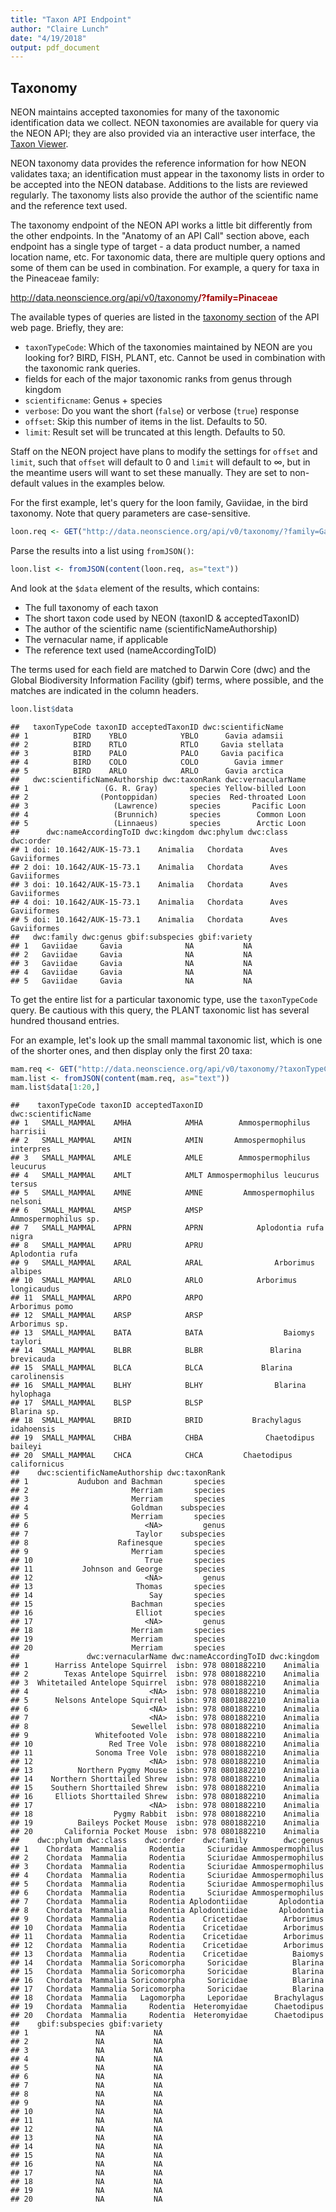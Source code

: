 ```yaml
---
title: "Taxon API Endpoint"
author: "Claire Lunch"
date: "4/19/2018"
output: pdf_document
---
```



## Taxonomy

NEON maintains accepted taxonomies for many of the taxonomic identification 
data we collect. NEON taxonomies are available for query via the NEON API; they 
are also provided via an interactive user interface, the 
<a href="http://data.neonscience.org/static/taxon.html" target="_blank">Taxon Viewer</a>.

NEON taxonomy data provides the reference information for how NEON 
validates taxa; an identification must appear in the taxonomy lists 
in order to be accepted into the NEON database. Additions to the lists 
are reviewed regularly. The taxonomy lists also provide the author 
of the scientific name and the reference text used.

The taxonomy endpoint of the NEON API works a little bit differently from the 
other endpoints. In the "Anatomy of an API Call" section above, each 
endpoint has a single type of target - a data product number, a named 
location name, etc. For taxonomic data, there are multiple query 
options and some of them can be used in combination.
For example, a query for taxa in the Pineaceae family:

<span style="color:#A2A4A3">http://data.neonscience.org/api/v0/taxonomy</span><span style="color:#A00606;font-weight:bold">/?family=Pinaceae</span>

The available types of queries are listed in the 
<a href="http://data.neonscience.org/data-api#!/taxonomy/Get_taxonomy" target="_blank">taxonomy section</a> 
of the API web page. Briefly, they are:

* `taxonTypeCode`: Which of the taxonomies maintained by NEON are you 
looking for? BIRD, FISH, PLANT, etc. Cannot be used in combination 
with the taxonomic rank queries.
* fields for each of the major taxonomic ranks from genus through kingdom
* `scientificname`: Genus + species
* `verbose`: Do you want the short (`false`) or verbose (`true`) response
* `offset`: Skip this number of items in the list. Defaults to 50.
* `limit`: Result set will be truncated at this length. Defaults to 50.

Staff on the NEON project have plans to modify the settings for `offset` and `limit`, such that 
`offset` will default to 0 and `limit` will default to ∞, but in 
the meantime users will want to set these manually. They are set to 
non-default values in the examples below.

For the first example, let's query for the loon family, Gaviidae, in the bird 
taxonomy. Note that query parameters are case-sensitive.

```r
loon.req <- GET("http://data.neonscience.org/api/v0/taxonomy/?family=Gaviidae&offset=0&limit=500")
```

Parse the results into a list using `fromJSON()`:


```r
loon.list <- fromJSON(content(loon.req, as="text"))
```

And look at the `$data` element of the results, which contains:

* The full taxonomy of each taxon
* The short taxon code used by NEON (taxonID & acceptedTaxonID)
* The author of the scientific name (scientificNameAuthorship)
* The vernacular name, if applicable
* The reference text used (nameAccordingToID)

The terms used for each field are matched to Darwin Core (dwc) and 
the Global Biodiversity Information Facility (gbif) terms, where 
possible, and the matches are indicated in the column headers.


```r
loon.list$data
```

```
##   taxonTypeCode taxonID acceptedTaxonID dwc:scientificName
## 1          BIRD    YBLO            YBLO      Gavia adamsii
## 2          BIRD    RTLO            RTLO     Gavia stellata
## 3          BIRD    PALO            PALO     Gavia pacifica
## 4          BIRD    COLO            COLO        Gavia immer
## 5          BIRD    ARLO            ARLO      Gavia arctica
##   dwc:scientificNameAuthorship dwc:taxonRank dwc:vernacularName
## 1                 (G. R. Gray)       species Yellow-billed Loon
## 2                (Pontoppidan)       species  Red-throated Loon
## 3                   (Lawrence)       species       Pacific Loon
## 4                   (Brunnich)       species        Common Loon
## 5                   (Linnaeus)       species        Arctic Loon
##      dwc:nameAccordingToID dwc:kingdom dwc:phylum dwc:class   dwc:order
## 1 doi: 10.1642/AUK-15-73.1    Animalia   Chordata      Aves Gaviiformes
## 2 doi: 10.1642/AUK-15-73.1    Animalia   Chordata      Aves Gaviiformes
## 3 doi: 10.1642/AUK-15-73.1    Animalia   Chordata      Aves Gaviiformes
## 4 doi: 10.1642/AUK-15-73.1    Animalia   Chordata      Aves Gaviiformes
## 5 doi: 10.1642/AUK-15-73.1    Animalia   Chordata      Aves Gaviiformes
##   dwc:family dwc:genus gbif:subspecies gbif:variety
## 1   Gaviidae     Gavia              NA           NA
## 2   Gaviidae     Gavia              NA           NA
## 3   Gaviidae     Gavia              NA           NA
## 4   Gaviidae     Gavia              NA           NA
## 5   Gaviidae     Gavia              NA           NA
```

To get the entire list for a particular taxonomic type, use the 
`taxonTypeCode` query. Be cautious with this query, the PLANT taxonomic 
list has several hundred thousand entries.

For an example, let's look up the small mammal taxonomic list, which 
is one of the shorter ones, and then display only the first 20 taxa:


```r
mam.req <- GET("http://data.neonscience.org/api/v0/taxonomy/?taxonTypeCode=SMALL_MAMMAL&offset=0&limit=500")
mam.list <- fromJSON(content(mam.req, as="text"))
mam.list$data[1:20,]
```

```
##    taxonTypeCode taxonID acceptedTaxonID               dwc:scientificName
## 1   SMALL_MAMMAL    AMHA            AMHA        Ammospermophilus harrisii
## 2   SMALL_MAMMAL    AMIN            AMIN       Ammospermophilus interpres
## 3   SMALL_MAMMAL    AMLE            AMLE        Ammospermophilus leucurus
## 4   SMALL_MAMMAL    AMLT            AMLT Ammospermophilus leucurus tersus
## 5   SMALL_MAMMAL    AMNE            AMNE         Ammospermophilus nelsoni
## 6   SMALL_MAMMAL    AMSP            AMSP             Ammospermophilus sp.
## 7   SMALL_MAMMAL    APRN            APRN            Aplodontia rufa nigra
## 8   SMALL_MAMMAL    APRU            APRU                  Aplodontia rufa
## 9   SMALL_MAMMAL    ARAL            ARAL                Arborimus albipes
## 10  SMALL_MAMMAL    ARLO            ARLO            Arborimus longicaudus
## 11  SMALL_MAMMAL    ARPO            ARPO                   Arborimus pomo
## 12  SMALL_MAMMAL    ARSP            ARSP                    Arborimus sp.
## 13  SMALL_MAMMAL    BATA            BATA                  Baiomys taylori
## 14  SMALL_MAMMAL    BLBR            BLBR               Blarina brevicauda
## 15  SMALL_MAMMAL    BLCA            BLCA             Blarina carolinensis
## 16  SMALL_MAMMAL    BLHY            BLHY                Blarina hylophaga
## 17  SMALL_MAMMAL    BLSP            BLSP                      Blarina sp.
## 18  SMALL_MAMMAL    BRID            BRID           Brachylagus idahoensis
## 19  SMALL_MAMMAL    CHBA            CHBA              Chaetodipus baileyi
## 20  SMALL_MAMMAL    CHCA            CHCA         Chaetodipus californicus
##    dwc:scientificNameAuthorship dwc:taxonRank
## 1           Audubon and Bachman       species
## 2                       Merriam       species
## 3                       Merriam       species
## 4                       Goldman    subspecies
## 5                       Merriam       species
## 6                          <NA>         genus
## 7                        Taylor    subspecies
## 8                    Rafinesque       species
## 9                       Merriam       species
## 10                         True       species
## 11           Johnson and George       species
## 12                         <NA>         genus
## 13                       Thomas       species
## 14                          Say       species
## 15                      Bachman       species
## 16                       Elliot       species
## 17                         <NA>         genus
## 18                      Merriam       species
## 19                      Merriam       species
## 20                      Merriam       species
##               dwc:vernacularName dwc:nameAccordingToID dwc:kingdom
## 1      Harriss Antelope Squirrel  isbn: 978 0801882210    Animalia
## 2        Texas Antelope Squirrel  isbn: 978 0801882210    Animalia
## 3  Whitetailed Antelope Squirrel  isbn: 978 0801882210    Animalia
## 4                           <NA>  isbn: 978 0801882210    Animalia
## 5      Nelsons Antelope Squirrel  isbn: 978 0801882210    Animalia
## 6                           <NA>  isbn: 978 0801882210    Animalia
## 7                           <NA>  isbn: 978 0801882210    Animalia
## 8                       Sewellel  isbn: 978 0801882210    Animalia
## 9               Whitefooted Vole  isbn: 978 0801882210    Animalia
## 10                 Red Tree Vole  isbn: 978 0801882210    Animalia
## 11              Sonoma Tree Vole  isbn: 978 0801882210    Animalia
## 12                          <NA>  isbn: 978 0801882210    Animalia
## 13          Northern Pygmy Mouse  isbn: 978 0801882210    Animalia
## 14    Northern Shorttailed Shrew  isbn: 978 0801882210    Animalia
## 15    Southern Shorttailed Shrew  isbn: 978 0801882210    Animalia
## 16     Elliots Shorttailed Shrew  isbn: 978 0801882210    Animalia
## 17                          <NA>  isbn: 978 0801882210    Animalia
## 18                  Pygmy Rabbit  isbn: 978 0801882210    Animalia
## 19          Baileys Pocket Mouse  isbn: 978 0801882210    Animalia
## 20       California Pocket Mouse  isbn: 978 0801882210    Animalia
##    dwc:phylum dwc:class    dwc:order    dwc:family        dwc:genus
## 1    Chordata  Mammalia     Rodentia     Sciuridae Ammospermophilus
## 2    Chordata  Mammalia     Rodentia     Sciuridae Ammospermophilus
## 3    Chordata  Mammalia     Rodentia     Sciuridae Ammospermophilus
## 4    Chordata  Mammalia     Rodentia     Sciuridae Ammospermophilus
## 5    Chordata  Mammalia     Rodentia     Sciuridae Ammospermophilus
## 6    Chordata  Mammalia     Rodentia     Sciuridae Ammospermophilus
## 7    Chordata  Mammalia     Rodentia Aplodontiidae       Aplodontia
## 8    Chordata  Mammalia     Rodentia Aplodontiidae       Aplodontia
## 9    Chordata  Mammalia     Rodentia    Cricetidae        Arborimus
## 10   Chordata  Mammalia     Rodentia    Cricetidae        Arborimus
## 11   Chordata  Mammalia     Rodentia    Cricetidae        Arborimus
## 12   Chordata  Mammalia     Rodentia    Cricetidae        Arborimus
## 13   Chordata  Mammalia     Rodentia    Cricetidae          Baiomys
## 14   Chordata  Mammalia Soricomorpha     Soricidae          Blarina
## 15   Chordata  Mammalia Soricomorpha     Soricidae          Blarina
## 16   Chordata  Mammalia Soricomorpha     Soricidae          Blarina
## 17   Chordata  Mammalia Soricomorpha     Soricidae          Blarina
## 18   Chordata  Mammalia   Lagomorpha     Leporidae      Brachylagus
## 19   Chordata  Mammalia     Rodentia  Heteromyidae      Chaetodipus
## 20   Chordata  Mammalia     Rodentia  Heteromyidae      Chaetodipus
##    gbif:subspecies gbif:variety
## 1               NA           NA
## 2               NA           NA
## 3               NA           NA
## 4               NA           NA
## 5               NA           NA
## 6               NA           NA
## 7               NA           NA
## 8               NA           NA
## 9               NA           NA
## 10              NA           NA
## 11              NA           NA
## 12              NA           NA
## 13              NA           NA
## 14              NA           NA
## 15              NA           NA
## 16              NA           NA
## 17              NA           NA
## 18              NA           NA
## 19              NA           NA
## 20              NA           NA
```


